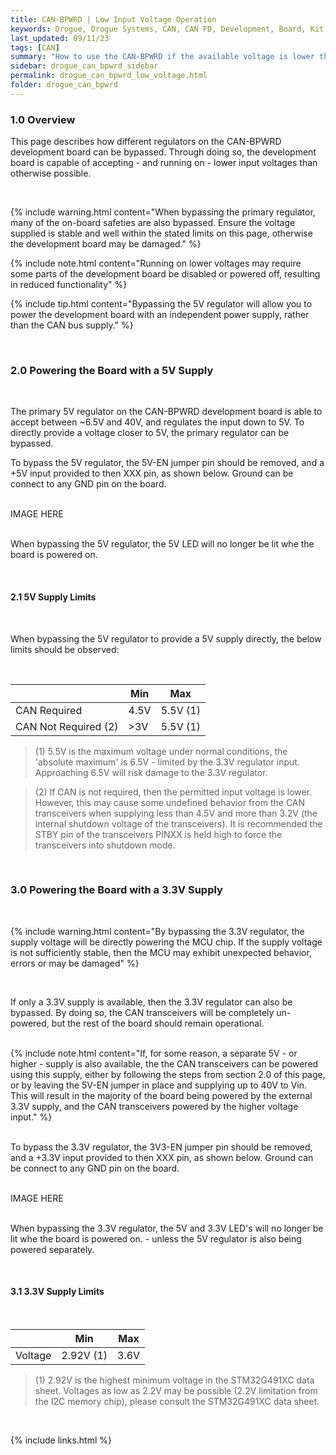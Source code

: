 ```yaml
---
title: CAN-BPWRD | Low Input Voltage Operation
keywords: Drogue, Drogue Systems, CAN, CAN FD, Development, Board, Kit, Development Board, Dev Board
last_updated: 09/11/23
tags: [CAN]
summary: "How to use the CAN-BPWRD if the available voltage is lower than required for the Vin pins"
sidebar: drogue_can_bpwrd_sidebar
permalink: drogue_can_bpwrd_low_voltage.html
folder: drogue_can_bpwrd
---
```


### 1.0 Overview

This page describes how different regulators on the CAN-BPWRD development board can be bypassed. Through doing so, the development board is capable of accepting - and running on - lower input voltages than otherwise possible.

<div><br></div>

{% include warning.html content="When bypassing the primary regulator, many of the on-board safeties are also bypassed. Ensure the voltage supplied is stable and well within the stated limits on this page, otherwise the development board may be damaged." %}

{% include note.html content="Running on lower voltages may require some parts of the development board be disabled or powered off, resulting in reduced functionality" %}

{% include tip.html content="Bypassing the 5V regulator will allow you to power the development board with an independent power supply, rather than the CAN bus supply." %}

<div><br></div>


### 2.0 Powering the Board with a 5V Supply

<div><br></div>

The primary 5V regulator on the CAN-BPWRD development board is able to accept between ~6.5V and 40V, and regulates the input down to 5V. To directly provide a voltage closer to 5V, the primary regulator can be bypassed.

To bypass the 5V regulator, the 5V-EN jumper pin should be removed, and a +5V input provided to then XXX pin, as shown below. Ground can be connect to any GND pin on the board.

<div><br></div>
IMAGE HERE
<div><br></div>

When bypassing the 5V regulator, the 5V LED will no longer be lit whe the board is powered on.

<div><br></div>



#### 2.1 5V Supply Limits

<div><br></div>

When bypassing the 5V regulator to provide a 5V supply directly, the below limits should be observed:

<div><br></div>

|  | Min | Max |
|-------|--------|---------|
| CAN Required | 4.5V | 5.5V (1) |
| CAN Not Required (2) | >3V | 5.5V (1) |

> (1) 5.5V is the maximum voltage under normal conditions, the 'absolute maximum' is 6.5V - limited by the 3.3V regulator input. Approaching 6.5V will risk damage to the 3.3V regulator.

> (2) If CAN is not required, then the permitted input voltage is lower. However, this may cause some undefined behavior from the CAN transceivers when supplying less than 4.5V and more than 3.2V (the internal shutdown voltage of the transceivers). It is recommended the STBY pin of the transceivers PINXX is held high to force the transceivers into shutdown mode.


<div><br></div>




### 3.0 Powering the Board with a 3.3V Supply

<div><br></div>

{% include warning.html content="By bypassing the 3.3V regulator, the supply voltage will be directly powering the MCU chip. If the supply voltage is not sufficiently stable, then the MCU may exhibit unexpected behavior, errors or may be damaged" %}

<div><br></div>

If only a 3.3V supply is available, then the 3.3V regulator can also be bypassed. By doing so, the CAN transceivers will be completely un-powered, but the rest of the board should remain operational.

<div><br></div>
{% include note.html content="If, for some reason, a separate 5V - or higher - supply is also available, the the CAN transceivers can be powered using this supply, either by following the steps from section 2.0 of this page, or by leaving the 5V-EN jumper in place and supplying up to 40V to Vin. This will result in the majority of the board being powered by the external 3.3V supply, and the CAN transceivers powered by the higher voltage input." %}
<div><br></div>

To bypass the 3.3V regulator, the 3V3-EN jumper pin should be removed, and a +3.3V input provided to then XXX pin, as shown below. Ground can be connect to any GND pin on the board.

<div><br></div>
IMAGE HERE
<div><br></div>

When bypassing the 3.3V regulator, the 5V and 3.3V LED's will no longer be lit whe the board is powered on. - unless the 5V regulator is also being powered separately.

<div><br></div>


#### 3.1 3.3V Supply Limits

<div><br></div>

|  | Min | Max |
|-------|--------|---------|
| Voltage | 2.92V (1) | 3.6V |

> (1) 2.92V is the highest minimum voltage in the STM32G491XC data sheet. Voltages as low as 2.2V may be possible (2.2V limitation from the I2C memory chip), please consult the STM32G491XC data sheet.


<div><br></div>


{% include links.html %}
